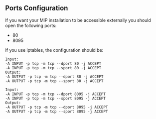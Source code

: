 ## Ports Configuration

If you want your MIP installation to be accessible externally you should open the following ports:
  - 80
  - 8095

If you use iptables, the configuration should be:
```
Input:
-A INPUT -p tcp -m tcp --dport 80 -j ACCEPT
-A INPUT -p tcp -m tcp --sport 80 -j ACCEPT
Output:
-Α OUTPUT -p tcp -m tcp --dport 80 -j ACCEPT
-A OUTPUT -p tcp -m tcp --sport 80 -j ACCEPT

Input:
-A INPUT -p tcp -m tcp --dport 8095 -j ACCEPT
-A INPUT -p tcp -m tcp --sport 8095 -j ACCEPT
Output:
-Α OUTPUT -p tcp -m tcp --dport 8095 -j ACCEPT
-A OUTPUT -p tcp -m tcp --sport 8095 -j ACCEPT